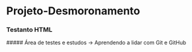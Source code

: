 # Projeto-Desmoronamento

<h3> Testanto HTML </h3>
##### Área de testes e estudos -> Aprendendo a lidar com Git e GitHub
